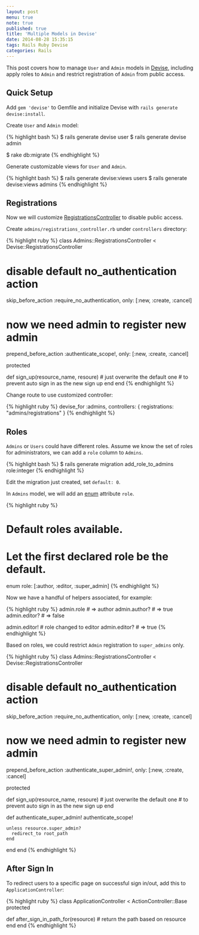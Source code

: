 ```yaml
---
layout: post
menu: true
note: true
published: true
title: 'Multiple Models in Devise'
date: 2014-08-28 15:35:15
tags: Rails Ruby Devise
categories: Rails
---
```


This post covers how to manage `User` and `Admin` models in [Devise](https://github.com/plataformatec/devise), including apply roles to `Admin` and restrict registration of `Admin` from public access.

## Quick Setup

Add `gem 'devise'` to Gemfile and initialize Devise with `rails generate devise:install`.

Create `User` and `Admin` model:

{% highlight bash %}
$ rails generate devise user
$ rails generate devise admin

$ rake db:migrate
{% endhighlight %}

Generate customizable views for `User` and `Admin`.

{% highlight bash %}
$ rails generate devise:views users
$ rails generate devise:views admins
{% endhighlight %}

## Registrations

Now we will customize [RegistrationsController](https://github.com/plataformatec/devise/blob/master/app/controllers/devise/registrations_controller.rb) to disable public access.

Create `admins/registrations_controller.rb` under `controllers` directory:

{% highlight ruby %}
class Admins::RegistrationsController < Devise::RegistrationsController
  # disable default no_authentication action
  skip_before_action :require_no_authentication, only: [:new, :create, :cancel]
  # now we need admin to register new admin
  prepend_before_action :authenticate_scope!, only: [:new, :create, :cancel]

  protected

  def sign_up(resource_name, resoure)
    # just overwrite the default one
    # to prevent auto sign in as the new sign up
  end
end
{% endhighlight %}

Change route to use customized controller:

{% highlight ruby %}
devise_for :admins, controllers: { registrations: "admins/registrations" }
{% endhighlight %}

## Roles

`Admins` or `Users` could have different roles. Assume we know the set of roles for administrators, we can add a `role` column to `Admins`.

{% highlight bash %}
$ rails generate migration add_role_to_admins role:integer
{% endhighlight %}

Edit the migration just created, set `default: 0`.

In `Admins` model, we will add an [enum](http://edgeapi.rubyonrails.org/classes/ActiveRecord/Enum.html) attribute `role`.

{% highlight ruby %}
# Default roles available.
# Let the first declared role be the default.
enum role: [:author, :editor, :super_admin]
{% endhighlight %}

Now we have a handful of helpers associated, for example:

{% highlight ruby %}
admin.role      # => author
admin.author?   # => true
admin.editor?   # => false

admin.editor!   # role changed to editor
admin.editor?   # => true
{% endhighlight %}

Based on roles, we could restrict `Admin` registration to `super_admins` only.

{% highlight ruby %}
class Admins::RegistrationsController < Devise::RegistrationsController
  # disable default no_authentication action
  skip_before_action :require_no_authentication, only: [:new, :create, :cancel]
  # now we need admin to register new admin
  prepend_before_action :authenticate_super_admin!, only: [:new, :create, :cancel]

  protected

  def sign_up(resource_name, resoure)
    # just overwrite the default one
    # to prevent auto sign in as the new sign up
  end

  def authenticate_super_admin!
    authenticate_scope!

    unless resource.super_admin?
      redirect_to root_path
    end
  end
end
{% endhighlight %}

## After Sign In

To redirect users to a specific page on successful sign in/out, add this to `ApplicationController`:

{% highlight ruby %}
class ApplicationController < ActionController::Base
  protected

  def after_sign_in_path_for(resource)
    # return the path based on resource
  end
end
{% endhighlight %}
